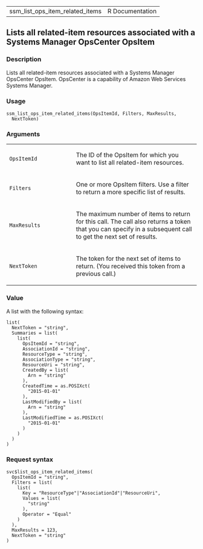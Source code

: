 <table style="width: 100%;">
<tbody>
<tr class="odd">
<td>ssm_list_ops_item_related_items</td>
<td style="text-align: right;">R Documentation</td>
</tr>
</tbody>
</table>

## Lists all related-item resources associated with a Systems Manager OpsCenter OpsItem

### Description

Lists all related-item resources associated with a Systems Manager
OpsCenter OpsItem. OpsCenter is a capability of Amazon Web Services
Systems Manager.

### Usage

    ssm_list_ops_item_related_items(OpsItemId, Filters, MaxResults,
      NextToken)

### Arguments

<table>
<colgroup>
<col style="width: 35%" />
<col style="width: 65%" />
</colgroup>
<tbody>
<tr class="odd">
<td><code
id="ssm_list_ops_item_related_items_:_OpsItemId">OpsItemId</code></td>
<td><p>The ID of the OpsItem for which you want to list all related-item
resources.</p></td>
</tr>
<tr class="even">
<td><code
id="ssm_list_ops_item_related_items_:_Filters">Filters</code></td>
<td><p>One or more OpsItem filters. Use a filter to return a more
specific list of results.</p></td>
</tr>
<tr class="odd">
<td><code
id="ssm_list_ops_item_related_items_:_MaxResults">MaxResults</code></td>
<td><p>The maximum number of items to return for this call. The call
also returns a token that you can specify in a subsequent call to get
the next set of results.</p></td>
</tr>
<tr class="even">
<td><code
id="ssm_list_ops_item_related_items_:_NextToken">NextToken</code></td>
<td><p>The token for the next set of items to return. (You received this
token from a previous call.)</p></td>
</tr>
</tbody>
</table>

### Value

A list with the following syntax:

    list(
      NextToken = "string",
      Summaries = list(
        list(
          OpsItemId = "string",
          AssociationId = "string",
          ResourceType = "string",
          AssociationType = "string",
          ResourceUri = "string",
          CreatedBy = list(
            Arn = "string"
          ),
          CreatedTime = as.POSIXct(
            "2015-01-01"
          ),
          LastModifiedBy = list(
            Arn = "string"
          ),
          LastModifiedTime = as.POSIXct(
            "2015-01-01"
          )
        )
      )
    )

### Request syntax

    svc$list_ops_item_related_items(
      OpsItemId = "string",
      Filters = list(
        list(
          Key = "ResourceType"|"AssociationId"|"ResourceUri",
          Values = list(
            "string"
          ),
          Operator = "Equal"
        )
      ),
      MaxResults = 123,
      NextToken = "string"
    )
